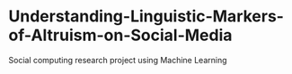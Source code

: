 # Understanding-Linguistic-Markers-of-Altruism-on-Social-Media
Social computing research project using Machine Learning
